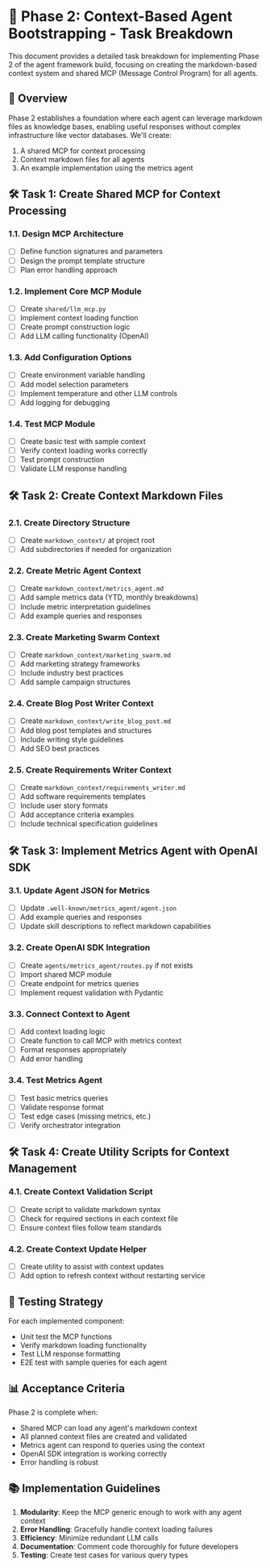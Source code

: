 # 📝 Phase 2: Context-Based Agent Bootstrapping - Task Breakdown

This document provides a detailed task breakdown for implementing Phase 2 of the agent framework build, focusing on creating the markdown-based context system and shared MCP (Message Control Program) for all agents.

## 🔄 Overview

Phase 2 establishes a foundation where each agent can leverage markdown files as knowledge bases, enabling useful responses without complex infrastructure like vector databases. We'll create:

1. A shared MCP for context processing
2. Context markdown files for all agents
3. An example implementation using the metrics agent

## 🛠️ Task 1: Create Shared MCP for Context Processing

### 1.1. Design MCP Architecture
- [ ] Define function signatures and parameters
- [ ] Design the prompt template structure
- [ ] Plan error handling approach

### 1.2. Implement Core MCP Module
- [ ] Create `shared/llm_mcp.py`
- [ ] Implement context loading function
- [ ] Create prompt construction logic
- [ ] Add LLM calling functionality (OpenAI)

### 1.3. Add Configuration Options
- [ ] Create environment variable handling
- [ ] Add model selection parameters
- [ ] Implement temperature and other LLM controls
- [ ] Add logging for debugging

### 1.4. Test MCP Module
- [ ] Create basic test with sample context
- [ ] Verify context loading works correctly
- [ ] Test prompt construction
- [ ] Validate LLM response handling

## 🛠️ Task 2: Create Context Markdown Files

### 2.1. Create Directory Structure
- [ ] Create `markdown_context/` at project root
- [ ] Add subdirectories if needed for organization

### 2.2. Create Metric Agent Context
- [ ] Create `markdown_context/metrics_agent.md`
- [ ] Add sample metrics data (YTD, monthly breakdowns)
- [ ] Include metric interpretation guidelines
- [ ] Add example queries and responses

### 2.3. Create Marketing Swarm Context
- [ ] Create `markdown_context/marketing_swarm.md`
- [ ] Add marketing strategy frameworks
- [ ] Include industry best practices
- [ ] Add sample campaign structures

### 2.4. Create Blog Post Writer Context
- [ ] Create `markdown_context/write_blog_post.md`
- [ ] Add blog post templates and structures
- [ ] Include writing style guidelines
- [ ] Add SEO best practices

### 2.5. Create Requirements Writer Context
- [ ] Create `markdown_context/requirements_writer.md`
- [ ] Add software requirements templates
- [ ] Include user story formats
- [ ] Add acceptance criteria examples
- [ ] Include technical specification guidelines

## 🛠️ Task 3: Implement Metrics Agent with OpenAI SDK

### 3.1. Update Agent JSON for Metrics
- [ ] Update `.well-known/metrics_agent/agent.json`
- [ ] Add example queries and responses
- [ ] Update skill descriptions to reflect markdown capabilities

### 3.2. Create OpenAI SDK Integration
- [ ] Create `agents/metrics_agent/routes.py` if not exists
- [ ] Import shared MCP module
- [ ] Create endpoint for metrics queries
- [ ] Implement request validation with Pydantic

### 3.3. Connect Context to Agent
- [ ] Add context loading logic
- [ ] Create function to call MCP with metrics context
- [ ] Format responses appropriately
- [ ] Add error handling

### 3.4. Test Metrics Agent
- [ ] Test basic metrics queries
- [ ] Validate response format
- [ ] Test edge cases (missing metrics, etc.)
- [ ] Verify orchestrator integration

## 🛠️ Task 4: Create Utility Scripts for Context Management

### 4.1. Create Context Validation Script
- [ ] Create script to validate markdown syntax
- [ ] Check for required sections in each context file
- [ ] Ensure context files follow team standards

### 4.2. Create Context Update Helper
- [ ] Create utility to assist with context updates
- [ ] Add option to refresh context without restarting service

## 🧪 Testing Strategy

For each implemented component:
- Unit test the MCP functions
- Verify markdown loading functionality
- Test LLM response formatting
- E2E test with sample queries for each agent

## 📊 Acceptance Criteria

Phase 2 is complete when:
- Shared MCP can load any agent's markdown context
- All planned context files are created and validated
- Metrics agent can respond to queries using the context
- OpenAI SDK integration is working correctly
- Error handling is robust

## 📚 Implementation Guidelines

1. **Modularity**: Keep the MCP generic enough to work with any agent context
2. **Error Handling**: Gracefully handle context loading failures
3. **Efficiency**: Minimize redundant LLM calls
4. **Documentation**: Comment code thoroughly for future developers
5. **Testing**: Create test cases for various query types 